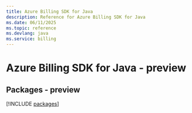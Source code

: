 ```yaml
---
title: Azure Billing SDK for Java
description: Reference for Azure Billing SDK for Java
ms.date: 06/11/2025
ms.topic: reference
ms.devlang: java
ms.service: billing
---
```

# Azure Billing SDK for Java - preview
## Packages - preview
[!INCLUDE [packages](billing-index.md)]